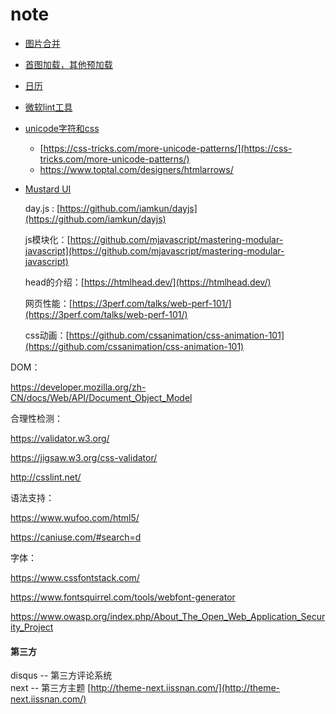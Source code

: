 # note

* [图片合并](https://github.com/lukechilds/merge-images)

* [首图加载，其他预加载](https://github.com/RevillWeb/img-2)

* [日历](https://github.com/nhn/tui.calendar)  

* [微软lint工具](https://github.com/sonarwhal/online-service/)

* [unicode字符和css](https://yuanchuan.dev/2018/05/06/unicode-patterns.html)
  
  * [https://css-tricks.com/more-unicode-patterns/](https://css-tricks.com/more-unicode-patterns/)
  * https://www.toptal.com/designers/htmlarrows/
  
* [Mustard UI](https://mustard-ui.com/)

  day.js : [https://github.com/iamkun/dayjs](https://github.com/iamkun/dayjs)

  js模块化：[https://github.com/mjavascript/mastering-modular-javascript](https://github.com/mjavascript/mastering-modular-javascript)

  head的介绍：[https://htmlhead.dev/](https://htmlhead.dev/)  

  网页性能：[https://3perf.com/talks/web-perf-101/](https://3perf.com/talks/web-perf-101/)

  css动画：[https://github.com/cssanimation/css-animation-101](https://github.com/cssanimation/css-animation-101)



DOM：

https://developer.mozilla.org/zh-CN/docs/Web/API/Document_Object_Model



合理性检测：

https://validator.w3.org/

https://jigsaw.w3.org/css-validator/

http://csslint.net/



语法支持：

https://www.wufoo.com/html5/

https://caniuse.com/#search=d



字体：

https://www.cssfontstack.com/

https://www.fontsquirrel.com/tools/webfont-generator

https://www.owasp.org/index.php/About_The_Open_Web_Application_Security_Project



#### 第三方

disqus -- 第三方评论系统  
next -- 第三方主题 [http://theme-next.iissnan.com/](http://theme-next.iissnan.com/)

